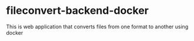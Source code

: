 # fileconvert-backend-docker
This is web application that converts files from one format to another using docker
